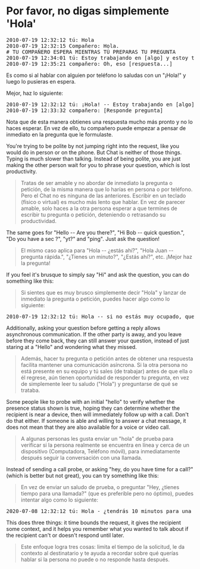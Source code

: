 # Por favor, no digas simplemente 'Hola'

<pre>
2010-07-19 12:32:12 tú: Hola
2010-07-19 12:32:15 Compañero: Hola.
# TU COMPAÑERO ESPERA MIENTRAS TÚ PREPARAS TU PREGUNTA
2010-07-19 12:34:01 tú: Estoy trabajando en [algo] y estoy tratando de hacer [etc...]
2010-07-19 12:35:21 compañero: Oh, eso [respuesta...]
</pre>

Es como si al hablar con alguien por teléfono lo saludas con un "¡Hola!" y luego lo pusieras en espera.

Mejor, haz lo siguiente:

<pre>
2010-07-19 12:32:12 tú: ¡Hola! -- Estoy trabajando en [algo] y estoy tratando de hacer lo siguiente [etc...]
2010-07-19 12:33:32 compañero: [Responde pregunta]
</pre>

Nota que de esta manera obtienes una respuesta mucho más pronto y no lo haces esperar. 
En vez de ello, tu compañero puede empezar a pensar de inmediato en la pregunta que le formulaste.

You're trying to be polite by not jumping right into the request, like you
would do in person or on the phone. But Chat is neither of those things. Typing
is much slower than talking. Instead of being polite, you are just making the
other person wait for you to phrase your question, which is lost productivity.

> Tratas de ser amable y no abordar de inmediato la pregunta o petición,
de la misma manera que lo harías en persona o por teléfono. Pero el Chat no es ninguna de las anteriores.
Escribir en un teclado (físico o virtual) es mucho más lento que hablar. En vez de parecer amable,
solo haces a la otra persona esperar a que termines de escribir tu pregunta o petición,
deteniendo o retrasando su productividad.

The same goes for "Hello -- Are you there?", "Hi Bob -- quick question.", "Do
you have a sec ?", "yt?" and "ping". Just ask the question!

> El mismo caso aplica para "Hola -- ¿estás ahí?", "Hola Juan -- pregunta rápida.", "¿Tienes un minuto?", "¿Estás ahí?", etc. ¡Mejor haz la pregunta!

If you feel it's brusque to simply say "Hi" and ask the question, you can do
something like this:

> Si sientes que es muy brusco simplemente decir "Hola" y lanzar de inmediato la pregunta o petición, puedes hacer algo como lo siguiente:

<pre>
2010-07-19 12:32:12 tú: Hola -- si no estás muy ocupado, quería hacerte una pregunta. Resulta que estoy trabajando en [algo] y estoy tratando de [etc...]
</pre>

Additionally, asking your question before getting a reply allows asynchronous
communication. If the other party is away, and you leave before they come back,
they can still answer your question, instead of just staring at a "Hello" and
wondering what they missed.

> Además, hacer tu pregunta o petición antes de obtener una respuesta facilita
mantener una comunicación asíncrona. Si la otra persona no está presente en su equipo y tú
sales (de trabajar) antes de que ella o él regrese, aún tienen oportunidad de responder tu pregunta,
en vez de simplemente leer tu saludo ("Hola") y preguntarse de qué se trataba.

Some people like to probe with an initial "hello" to verify whether the presence
status shown is true, hoping they can determine whether the recipient is near a device,
then will immediately follow up with a call. Don't do that either.
If someone is able and willing to answer a chat message, it does not mean that they are also available for
a voice or video call.

> A algunas personas les gusta enviar un "hola" de prueba para verificar si la persona
realmente se encuentra en línea y cerca de un dispositivo (Computadora, Teléfono móvil),
para inmediatamente después seguir la conversación con una llamada.

Instead of sending a call probe, or asking "hey, do you have time for a call?"
(which is better but not great), you can try something like this:

> En vez de enviar un saludo de prueba, o preguntar "Hey, ¿tienes tiempo para una llamada?"
(que es preferible pero no óptimo), puedes intentar algo como lo siguiente:

<pre>
2020-07-08 12:32:12 tú: Hola - ¿tendrás 10 minutos para una llamada rápida? Me gustaría discutir [algo...]
</pre>

This does three things: it time bounds the request, it gives the recipient some context, and
it helps you remember what you wanted to talk about if the recipient can't or doesn't respond
until later.

> Este enfoque logra tres cosas: limita el tiempo de la solicitud, le da contexto al destinatario y te ayuda a recordar
sobre qué querías hablar si la persona no puede o no responde hasta después.